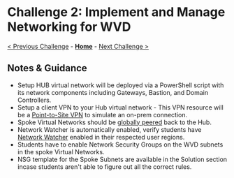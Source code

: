 # Challenge 2: Implement and Manage Networking for WVD

[< Previous Challenge](./01-Plan-WVD-Architecture.md) - **[Home](./README.md)** - [Next Challenge >](./03-Implement-Manage-Storage.md)

## Notes & Guidance

* Setup HUB virtual network will be deployed via a PowerShell script with its network components including Gateways, Bastion, and Domain Controllers.
* Setup a client VPN to your Hub virtual network - This VPN resource will be a [Point-to-Site VPN](https://docs.microsoft.com/en-us/azure/vpn-gateway/vpn-gateway-howto-point-to-site-resource-manager-portal) to simulate an on-prem connection. 
* Spoke Virtual Networks should be [globally peered]( https://docs.microsoft.com/en-us/azure/virtual-network/virtual-network-peering-overview) back to the Hub.
* Network Watcher is automatically enabled, verify students have [Network Watcher](https://docs.microsoft.com/en-us/azure/network-watcher/network-watcher-create) enabled in their respected user regions. 
* Students have to enable Network Security Groups on the WVD subnets in the spoke Virtual Networks.
* NSG template for the Spoke Subnets are available in the Solution section incase students aren't able to figure out all the correct rules.
